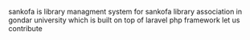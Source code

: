 sankofa is library managment system for sankofa library association in gondar university
which is built on top of laravel php framework
let us contribute 
